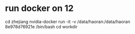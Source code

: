 # run docker on 12
cd zhejiang
nvidia-docker run -it -v /data/haoran:/data/haoran 8e978d76921e /bin/bash
cd workdir
